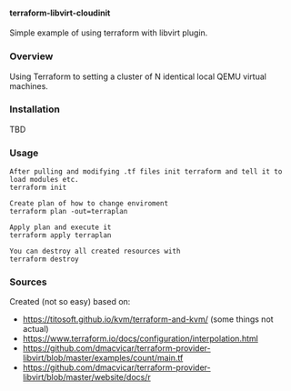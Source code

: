 #### terraform-libvirt-cloudinit
Simple example of using terraform with libvirt plugin.

### Overview
Using Terraform to setting a cluster of N identical local QEMU virtual machines.

### Installation
TBD

### Usage
```
After pulling and modifying .tf files init terraform and tell it to load modules etc.
terraform init

Create plan of how to change enviroment
terraform plan -out=terraplan

Apply plan and execute it
terraform apply terraplan
```
```
You can destroy all created resources with
terraform destroy
```
### Sources
Created (not so easy) based on:
* https://titosoft.github.io/kvm/terraform-and-kvm/ (some things not actual)
* https://www.terraform.io/docs/configuration/interpolation.html
* https://github.com/dmacvicar/terraform-provider-libvirt/blob/master/examples/count/main.tf
* https://github.com/dmacvicar/terraform-provider-libvirt/blob/master/website/docs/r
